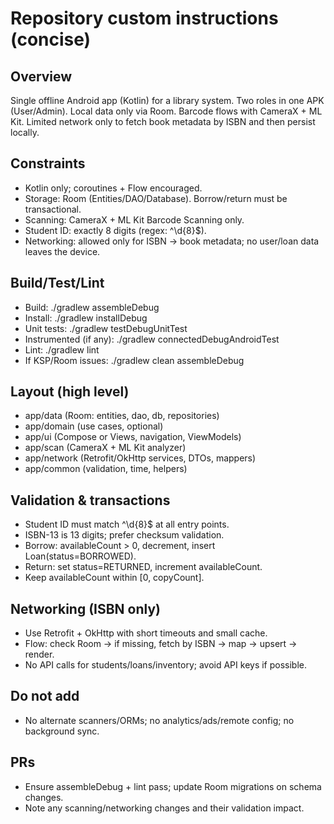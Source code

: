 # Repository custom instructions (concise)

## Overview
Single offline Android app (Kotlin) for a library system. Two roles in one APK (User/Admin). Local data only via Room. Barcode flows with CameraX + ML Kit. Limited network only to fetch book metadata by ISBN and then persist locally.

## Constraints
- Kotlin only; coroutines + Flow encouraged.
- Storage: Room (Entities/DAO/Database). Borrow/return must be transactional.
- Scanning: CameraX + ML Kit Barcode Scanning only.
- Student ID: exactly 8 digits (regex: ^\d{8}$).
- Networking: allowed only for ISBN → book metadata; no user/loan data leaves the device.

## Build/Test/Lint
- Build: ./gradlew assembleDebug
- Install: ./gradlew installDebug
- Unit tests: ./gradlew testDebugUnitTest
- Instrumented (if any): ./gradlew connectedDebugAndroidTest
- Lint: ./gradlew lint
- If KSP/Room issues: ./gradlew clean assembleDebug

## Layout (high level)
- app/data (Room: entities, dao, db, repositories)
- app/domain (use cases, optional)
- app/ui (Compose or Views, navigation, ViewModels)
- app/scan (CameraX + ML Kit analyzer)
- app/network (Retrofit/OkHttp services, DTOs, mappers)
- app/common (validation, time, helpers)

## Validation & transactions
- Student ID must match ^\d{8}$ at all entry points.
- ISBN-13 is 13 digits; prefer checksum validation.
- Borrow: availableCount > 0, decrement, insert Loan(status=BORROWED).
- Return: set status=RETURNED, increment availableCount.
- Keep availableCount within [0, copyCount].

## Networking (ISBN only)
- Use Retrofit + OkHttp with short timeouts and small cache.
- Flow: check Room → if missing, fetch by ISBN → map → upsert → render.
- No API calls for students/loans/inventory; avoid API keys if possible.

## Do not add
- No alternate scanners/ORMs; no analytics/ads/remote config; no background sync.

## PRs
- Ensure assembleDebug + lint pass; update Room migrations on schema changes.
- Note any scanning/networking changes and their validation impact.
